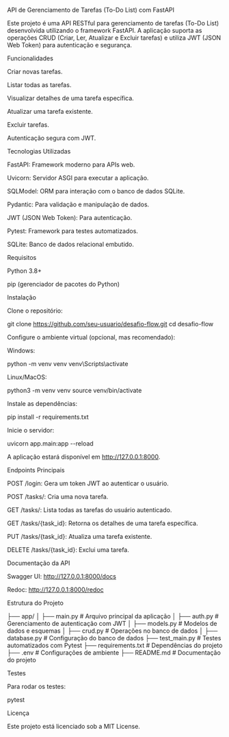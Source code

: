 API de Gerenciamento de Tarefas (To-Do List) com FastAPI

Este projeto é uma API RESTful para gerenciamento de tarefas (To-Do List) desenvolvida utilizando o framework FastAPI. A aplicação suporta as operações CRUD (Criar, Ler, Atualizar e Excluir tarefas) e utiliza JWT (JSON Web Token) para autenticação e segurança.

Funcionalidades

Criar novas tarefas.

Listar todas as tarefas.

Visualizar detalhes de uma tarefa específica.

Atualizar uma tarefa existente.

Excluir tarefas.

Autenticação segura com JWT.

Tecnologias Utilizadas

FastAPI: Framework moderno para APIs web.

Uvicorn: Servidor ASGI para executar a aplicação.

SQLModel: ORM para interação com o banco de dados SQLite.

Pydantic: Para validação e manipulação de dados.

JWT (JSON Web Token): Para autenticação.

Pytest: Framework para testes automatizados.

SQLite: Banco de dados relacional embutido.

Requisitos

Python 3.8+

pip (gerenciador de pacotes do Python)

Instalação

Clone o repositório:

git clone https://github.com/seu-usuario/desafio-flow.git
cd desafio-flow

Configure o ambiente virtual (opcional, mas recomendado):

Windows:

python -m venv venv
venv\Scripts\activate

Linux/MacOS:

python3 -m venv venv
source venv/bin/activate

Instale as dependências:

pip install -r requirements.txt

Inicie o servidor:

uvicorn app.main:app --reload

A aplicação estará disponível em http://127.0.0.1:8000.

Endpoints Principais

POST /login: Gera um token JWT ao autenticar o usuário.

POST /tasks/: Cria uma nova tarefa.

GET /tasks/: Lista todas as tarefas do usuário autenticado.

GET /tasks/{task_id}: Retorna os detalhes de uma tarefa específica.

PUT /tasks/{task_id}: Atualiza uma tarefa existente.

DELETE /tasks/{task_id}: Exclui uma tarefa.

Documentação da API

Swagger UI: http://127.0.0.1:8000/docs

Redoc: http://127.0.0.1:8000/redoc

Estrutura do Projeto

├── app/
│   ├── main.py        # Arquivo principal da aplicação
│   ├── auth.py        # Gerenciamento de autenticação com JWT
│   ├── models.py      # Modelos de dados e esquemas
│   ├── crud.py        # Operações no banco de dados
│   ├── database.py    # Configuração do banco de dados
├── test_main.py       # Testes automatizados com Pytest
├── requirements.txt   # Dependências do projeto
├── .env               # Configurações de ambiente
├── README.md          # Documentação do projeto

Testes

Para rodar os testes:

pytest

Licença

Este projeto está licenciado sob a MIT License.
